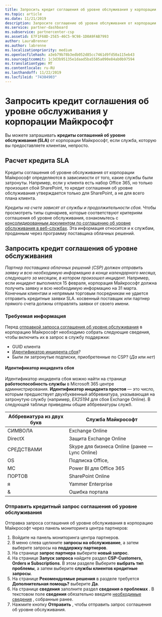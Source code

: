 ```yaml
---
title: Запросить кредит соглашения об уровне обслуживания у корпорации Майкрософт | Центр партнеров
ms.topic: article
ms.date: 11/21/2019
description: Запросите соглашение об уровне обслуживания от корпорации Майкрософт в случае сбоя в работе службы.
ms.service: partner-dashboard
ms.subservice: partnercenter-csp
ms.assetid: E7F1F68D-25E5-46C5-9C98-1D0A9FAB7993
author: LauraBrenner
ms.author: labrenne
ms.localizationpriority: medium
ms.openlocfilehash: a3eb79b78b3edb052d85cc7461d9fd50a115eb43
ms.sourcegitcommit: 1c3d3b95135e1daad5ba5585a090e84ab0b97594
ms.translationtype: MT
ms.contentlocale: ru-RU
ms.lasthandoff: 11/22/2019
ms.locfileid: "74384903"
---
```

# <a name="request-an-sla-credit-from-microsoft"></a>Запросить кредит соглашения об уровне обслуживания у корпорации Майкрософт 

Вы можете запрашивать **кредиты соглашений об уровне обслуживания (SLA)** от корпорации Майкрософт, если служба, которую вы предоставляете клиентам, непросто.

## <a name="sla-credit-calculation"></a>Расчет кредита SLA

Кредиты соглашения об уровне обслуживания от корпорации Майкрософт определяются в зависимости от того, какие службы были затронуты. Например, если у клиента есть набор Office 365, но только произошел сбой SharePoint, то кредит соглашения об уровне обслуживания утверждается только для SharePoint, а не для всего плана клиента.

*Кредиты на счете зависят от службы и продолжительности сбоя.* Чтобы просмотреть типы сценариев, которые соответствуют критериям соглашения об уровне обслуживания, ознакомьтесь с [консолидированным документом по соглашению об уровне обслуживания в веб-службах](http://www.microsoftvolumelicensing.com/DocumentSearch.aspx?Mode=3&DocumentTypeId=37). Эта информация относится и к службам, проданным через программу поставщика облачных решений.

## <a name="request-an-sla-credit"></a>Запросить кредит соглашения об уровне обслуживания

*Партнер поставщика облачных решений (CSP) должен отправить заявку и всю необходимую информацию в конце календарного месяца, следующего за месяцем, в котором произошел инцидент.* Например, если инцидент выполнялся 15 февраля, корпорация Майкрософт должна получить заявку и всю необходимую информацию на 31 марта. Конечным клиентам и непрямым торговым посредникам не удается отправить кредитные заявки SLA. косвенный поставщик или партнер прямого счета должны отправлять заявки от своего имени.

### <a name="required-information"></a>Требуемая информация

Перед [отправкой запроса соглашения об уровне обслуживания](#submit-sla-credit-request) в корпорацию Майкрософт необходимо собрать следующие сведения, чтобы включить их в запрос в службу поддержки:

- GUID клиента
- [Идентификатор инцидента сбоя](#outage-incident-identifier)?
- Были ли затронутые подписки, приобретенные по CSP? (*Да* или *нет*)

#### <a name="outage-incident-identifier"></a>Идентификатор инцидента сбоя

Идентификатор инцидента сбоя можно найти на странице **работоспособность службы** в Microsoft 365 центре администрирования. **Идентификатор инцидента простоя** — это число, которым предшествует двухбуквенный аббревиатура, указывающая на затронутую службу (например, *EX25194* для сбоя Exchange Online). В следующей таблице приведены общие аббревиатуры служб.

| Аббревиатура из двух букв | Служба Майкрософт |
| ----------------------- | ----------------- |
| СИМВОЛА | Exchange Online |
| DirectX | Защита Exchange Online |
| СРЕДСТВАМИ | Skype для бизнеса Online (ранее — Lync Online) |
| OS | Подписка Office, |
| МС | Power BI для Office 365 |
| ПОРТОВ | SharePoint Online |
| я | Yammer Enterprise |
| & | Ошибка портала |

### <a name="submit-sla-credit-request"></a>Отправить кредитный запрос соглашения об уровне обслуживания

Отправка запроса соглашения об уровне обслуживания в корпорацию Майкрософт через панель мониторинга центра партнеров:

1. Войдите на панель мониторинга центра партнеров.
2. В меню слева щелкните **запросы на обслуживание**, а затем выберите запросы на **поддержку партнеров**.
3. На странице **запрос партнера** выберите **новый запрос**.
4. На странице **Запуск запроса** найдите раздел **CSP-Customers, Orders и Subscriptions**. В этом разделе Выберите **выбрать тип проблемы**, а затем выберите **службы клиентов кредитные запросы**.
5. На странице **Рекомендуемые решения** в разделе требуется **Дополнительная помощь?** выберите **Да**.
6. На странице **сведения** заполните раздел **сведения о проблемах** . В текстовом поле **сведения** обязательно введите [необходимые сведения](#required-information) , собранные ранее.
7. Нажмите кнопку **Отправить** , чтобы отправить запрос соглашения об уровне обслуживания.
